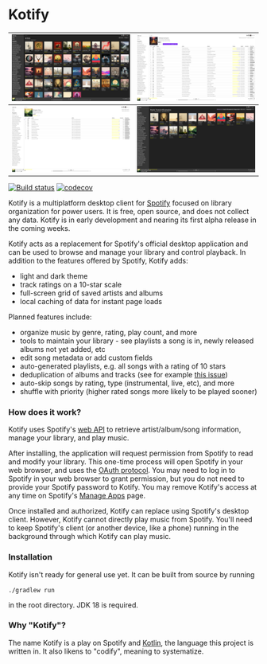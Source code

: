 # Kotify

| ![](application/src/test/resources/screenshots/com.dzirbel.kotify.ui.ApplicationScreenshotTest/artists-DARK.png) | ![](application/src/test/resources/screenshots/com.dzirbel.kotify.ui.ApplicationScreenshotTest/playlist-LIGHT.png) |
|------------------------------------------------------------------------------------------------------------------|--------------------------------------------------------------------------------------------------------------------|
| ![](application/src/test/resources/screenshots/com.dzirbel.kotify.ui.ApplicationScreenshotTest/album-LIGHT.png)  | ![](application/src/test/resources/screenshots/com.dzirbel.kotify.ui.ApplicationScreenshotTest/artist-DARK.png)    |

[![Build status](https://github.com/dzirbel/kotify/workflows/Build/badge.svg)](https://github.com/dzirbel/kotify/actions/workflows/build.yml)
[![codecov](https://codecov.io/gh/dzirbel/kotify/branch/master/graph/badge.svg?token=RZU5D35M5E)](https://codecov.io/gh/dzirbel/kotify)

Kotify is a multiplatform desktop client for [Spotify](https://www.spotify.com/) focused on library organization for
power users. It is free, open source, and does not collect any data. Kotify is in early development and nearing its
first alpha release in the coming weeks.

Kotify acts as a replacement for Spotify's official desktop application and can be used to browse and manage your
library and control playback. In addition to the features offered by Spotify, Kotify adds:
* light and dark theme
* track ratings on a 10-star scale
* full-screen grid of saved artists and albums
* local caching of data for instant page loads

Planned features include:
* organize music by genre, rating, play count, and more
* tools to maintain your library - see playlists a song is in, newly released albums not yet added, etc
* edit song metadata or add custom fields
* auto-generated playlists, e.g. all songs with a rating of 10 stars
* deduplication of albums and tracks (see for example
  [this issue](https://community.spotify.com/t5/iOS-iPhone-iPad/Duplicates-of-the-same-albums/td-p/4542505))
* auto-skip songs by rating, type (instrumental, live, etc), and more
* shuffle with priority (higher rated songs more likely to be played sooner)

### How does it work?

Kotify uses Spotify's [web API](https://developer.spotify.com/documentation/web-api/) to retrieve
artist/album/song information, manage your library, and play music.

After installing, the application will request permission from Spotify to read and modify your
library. This one-time process will open Spotify in your web browser, and uses the
[OAuth protocol](https://oauth.net/2/). You may need to log in to Spotify in your web browser to grant permission, but
you do not need to provide your Spotify password to Kotify. You may remove Kotify's access at any time on Spotify's
[Manage Apps](https://www.spotify.com/us/account/apps/) page.

Once installed and authorized, Kotify can replace using Spotify's desktop client. However, Kotify cannot directly play
music from Spotify. You'll need to keep Spotify's client (or another device, like a phone) running in the background
through which Kotify can play music.

### Installation

Kotify isn't ready for general use yet. It can be built from source by running

```
./gradlew run
```

in the root directory. JDK 18 is required.

### Why "Kotify"?

The name Kotify is a play on Spotify and [Kotlin](https://kotlinlang.org/), the language this
project is written in. It also likens to "codify", meaning to systematize.
